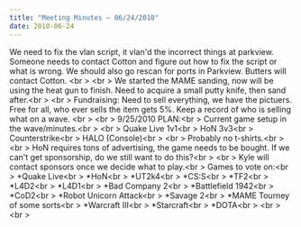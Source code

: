 ```yaml
---
title: "Meeting Minutes – 06/24/2010"
date: 2010-06-24
---
```

We need to fix the vlan script, it vlan'd the incorrect things at parkview. Someone needs to contact Cotton and figure out how to fix the script or what is wrong. We should also go rescan for ports in Parkview. Butters will contact Cotton. <br \>
<br \>
We started the MAME sanding, now will be using the heat gun to finish. Need to acquire a small putty knife, then sand after.<br \>
<br \>
Fundraising: Need to sell everything, we have the pictuers. Free for all, who ever sells the item gets 5%. Keep a record of who is selling what on a wave. <br \>
<br \>
9/25/2010 PLAN:<br \>
Current game setup in the wave/minutes.<br \>
<br \>
Quake Live 1v1<br \>
HoN 3v3<br \>
Counterstrike<br \>
HALO (Console)<br \>
<br \>
Probably no t-shirts.<br \>
<br \>
HoN requires tons of advertising, the game needs to be bought. If we can't get sponsorship, do we still want to do this?<br \>
<br \>
Kyle will contact sponsors once we decide what to play.<br \>
Games to vote on:<br \>
*Quake Live<br \>
*HoN<br \>
*UT2k4<br \>
*CS:S<br \>
*TF2<br \>
*L4D2<br \>
*L4D1<br \>
*Bad Company 2<br \>
*Battlefield 1942<br \>
*CoD2<br \>
*Robot Unicorn Attack<br \>
*Savage 2<br \>
*MAME Tourney of some sorts<br \>
*Warcraft III<br \>
*Starcraft<br \>
*DOTA<br \>
<br \>
<br \>
